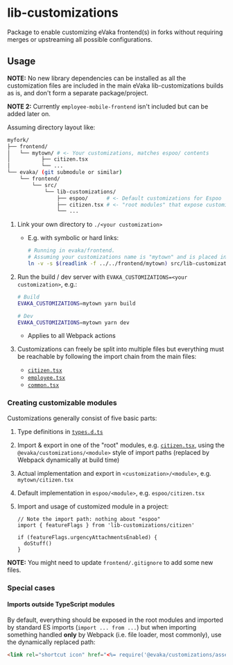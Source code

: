 # lib-customizations

Package to enable customizing eVaka frontend(s) in forks without requiring
merges or upstreaming all possible configurations.

## Usage

**NOTE:** No new library dependencies can be installed as all the customization
files are included in the main eVaka lib-customizations builds as is, and don't
form a separate package/project.

**NOTE 2:** Currently `employee-mobile-frontend` isn't included but can be added
later on.

Assuming directory layout like:

```sh
myfork/
├── frontend/
│   └── mytown/ # <- Your customizations, matches espoo/ contents
│          ├── citizen.tsx
│          └── ...
└── evaka/ (git submodule or similar)
    └── frontend/
        └── src/
            └── lib-customizations/
                ├── espoo/      # <- Default customizations for Espoo
                ├── citizen.tsx # <- "root modules" that expose customizations
                └── ...
```

1. Link your own directory to `./<your customization>`
    - E.g. with symbolic or hard links:

        ```sh
        # Running in evaka/frontend.
        # Assuming your customizations name is "mytown" and is placed in ../../frontend/mytown.
        ln -v -s $(readlink -f ../../frontend/mytown) src/lib-customizations/mytown
        ```

1. Run the build / dev server with `EVAKA_CUSTOMIZATIONS=<your customization>`, e.g.:

    ```sh
    # Build
    EVAKA_CUSTOMIZATIONS=mytown yarn build

    # Dev
    EVAKA_CUSTOMIZATIONS=mytown yarn dev
    ```

    - Applies to all Webpack actions
1. Customizations can freely be split into multiple files but everything must be
  reachable by following the import chain from the main files:
    - [`citizen.tsx`](./citizen.tsx)
    - [`employee.tsx`](./employee.tsx)
    - [`common.tsx`](./common.tsx)

### Creating customizable modules

Customizations generally consist of five basic parts:

1. Type definitions in [`types.d.ts`](./types.d.ts)
1. Import & export in one of the "root" modules,
  e.g. [`citizen.tsx`](./citizen.tsx), using the `@evaka/customizations/<module>`
  style of import paths (replaced by Webpack dynamically at build time)
1. Actual implementation and export in `<customization>/<module>`,
  e.g. `mytown/citizen.tsx`
1. Default implementation in `espoo/<module>`, e.g. `espoo/citizen.tsx`
1. Import and usage of customized module in a project:

    ```tsx
    // Note the import path: nothing about "espoo"
    import { featureFlags } from 'lib-customizations/citizen'

    if (featureFlags.urgencyAttachmentsEnabled) {
      doStuff()
    }
    ```

**NOTE:** You might need to update `frontend/.gitignore` to add some new files.

### Special cases

#### Imports outside TypeScript modules

By default, everything should be exposed in the root modules and imported
by standard ES imports (`import ... from ...`) but when importing something
handled **only** by Webpack (i.e. file loader, most commonly), use the
dynamically replaced path:

```html
<link rel="shortcut icon" href="<%= require('@evaka/customizations/assets/favicon.ico') %>">
```

